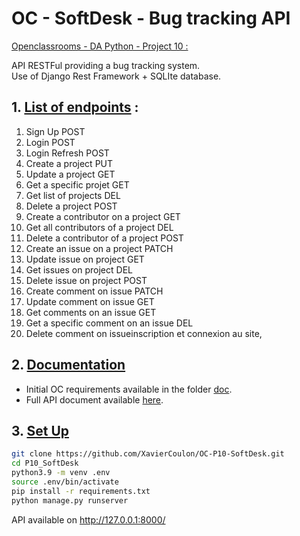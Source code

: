 OC - SoftDesk - Bug tracking API
=

<u>Openclassrooms - DA Python - Project 10 :</u><br>

API RESTFul providing a bug tracking system.
<br>
Use of Django Rest Framework + SQLIte database.
## 1. <u>List of endpoints</u> :

1. Sign Up
POST
2. Login
POST
3. Login Refresh
POST
4. Create a project
PUT
5. Update a project
GET
6. Get a specific projet
GET
7. Get list of projects
DEL
8. Delete a project
POST
9. Create a contributor on a project
GET
10. Get all contributors of a project
DEL
11. Delete a contributor of a project
POST
12. Create an issue on a project
PATCH
13. Update issue on project
GET
14. Get issues on project
DEL
15. Delete issue on project
POST
16. Create comment on issue
PATCH
17. Update comment on issue
GET
18. Get comments on an issue
GET
19. Get a specific comment on an issue
DEL
20. Delete comment on issueinscription et connexion au site,

## 2. <u> Documentation</u>

- Initial OC requirements available in the folder [doc](src/doc).
- Full API document available [here](https://documenter.getpostman.com/view/19799080/UVsJxnRD).


## 3. <u> Set Up</u>

```bash
git clone https://github.com/XavierCoulon/OC-P10-SoftDesk.git
cd P10_SoftDesk
python3.9 -m venv .env
source .env/bin/activate
pip install -r requirements.txt
python manage.py runserver
```
API available on http://127.0.0.1:8000/
